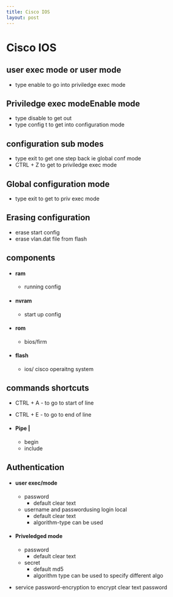 ```yaml
---
title: Cisco IOS
layout: post
---
```

      
 # Cisco IOS  
 ## user exec mode or user mode   
 * type enable to go into priviledge exec mode   
 ## Priviledge exec modeEnable mode   
 * type disable to get out   
 * type config t to get into configuration mode   
 ## configuration sub modes   
 * type exit to get one step back ie global conf mode   
 * CTRL + Z to get to priviledge exec mode   
 ## Global configuration mode   
 * type exit to get to priv exec mode   
 ## Erasing configuration   
 * erase start config   
 * erase vlan.dat file from flash   
 ## components   
 *  #### ram   
  
 	* running config   
 *  #### nvram   
  
 	* start up config   
 *  #### rom   
  
 	* bios/firm   
 *  #### flash   
  
 	* ios/ cisco operaitng system   
 ## commands shortcuts   
 * CTRL + A - to go to start of line   
 * CTRL + E - to go to end of line   
 *  #### Pipe |   
  
 	* begin   
 	* include   
 ## Authentication   
 *  #### user exec/mode   
  
 	* password   
 		* default clear text   
 	* username and passwordusing login local   
 		* default clear text   
 		* algorithm-type can be used   
 *  #### Priveledged mode   
  
 	* password   
 		* default clear text   
 	* secret   
 		* default md5   
 		* algorithm type can be used to specify different algo   
 * service password-encryption to encrypt clear text password   

